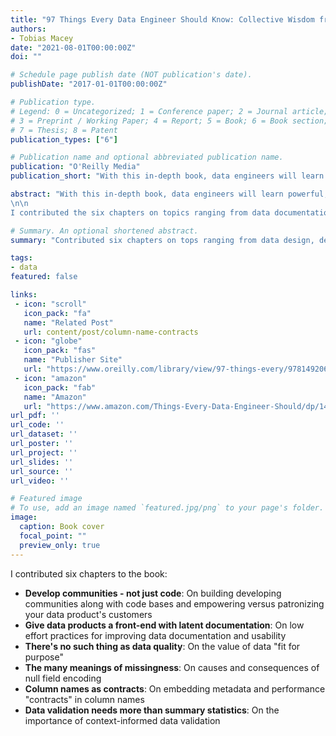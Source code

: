 ```yaml
---
title: "97 Things Every Data Engineer Should Know: Collective Wisdom from the Experts"
authors:
- Tobias Macey
date: "2021-08-01T00:00:00Z"
doi: ""

# Schedule page publish date (NOT publication's date).
publishDate: "2017-01-01T00:00:00Z"

# Publication type.
# Legend: 0 = Uncategorized; 1 = Conference paper; 2 = Journal article;
# 3 = Preprint / Working Paper; 4 = Report; 5 = Book; 6 = Book section;
# 7 = Thesis; 8 = Patent
publication_types: ["6"]

# Publication name and optional abbreviated publication name.
publication: "O'Reilly Media"
publication_short: "With this in-depth book, data engineers will learn powerful, real-world best practices for managing data—both big and small. Contributors from companies including Google, Microsoft, IBM, Facebook, Databricks, and GitHub share their experiences and lessons learned on cleaning, prepping, wrangling, and storing data."

abstract: "With this in-depth book, data engineers will learn powerful, real-world best practices for managing data—both big and small. Contributors from companies including Google, Microsoft, IBM, Facebook, Databricks, and GitHub share their experiences and lessons learned on cleaning, prepping, wrangling, and storing data.
\n\n
I contributed the six chapters on topics ranging from data documentation, community building, field naming, documentation, and validation."

# Summary. An optional shortened abstract.
summary: "Contributed six chapters on tops ranging from data design, development, validation, and democratization"

tags:
- data
featured: false

links:
 - icon: "scroll"
   icon_pack: "fa"
   name: "Related Post"
   url: content/post/column-name-contracts
 - icon: "globe"
   icon_pack: "fas"
   name: "Publisher Site"
   url: "https://www.oreilly.com/library/view/97-things-every/9781492062400/"
 - icon: "amazon"
   icon_pack: "fab"
   name: "Amazon"
   url: "https://www.amazon.com/Things-Every-Data-Engineer-Should/dp/1492062413/"
url_pdf: ''
url_code: ''
url_dataset: ''
url_poster: ''
url_project: ''
url_slides: ''
url_source: ''
url_video: ''

# Featured image
# To use, add an image named `featured.jpg/png` to your page's folder. 
image:
  caption: Book cover
  focal_point: ""
  preview_only: true
---
```


I contributed six chapters to the book:

- **Develop communities - not just code**: On building developing communities along with code bases and empowering versus patronizing your data product's customers 
- **Give data products a front-end with latent documentation**: On low effort practices for improving data documentation and usability
- **There's no such thing as data quality**: On the value of data "fit for purpose"
- **The many meanings of missingness**: On causes and consequences of null field encoding
- **Column names as contracts**: On embedding metadata and performance "contracts" in column names
- **Data validation needs more than summary statistics**: On the importance of context-informed data validation
